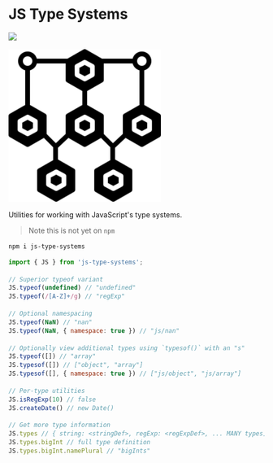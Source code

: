 # JS Type Systems

<a href="https://codeclimate.com/github/pskfyi/js-type-systems/maintainability"><img src="https://api.codeclimate.com/v1/badges/6b03e1a0fd4af72b5c69/maintainability" /></a>

<img src="/logo.svg" width="300">

Utilities for working with JavaScript's type systems.

> Note this is not yet on `npm`

```sh
npm i js-type-systems
```

```js
import { JS } from 'js-type-systems';

// Superior typeof variant
JS.typeof(undefined) // "undefined"
JS.typeof(/[A-Z]+/g) // "regExp"

// Optional namespacing
JS.typeof(NaN) // "nan"
JS.typeof(NaN, { namespace: true }) // "js/nan"

// Optionally view additional types using `typesof()` with an "s"
JS.typeof([]) // "array"
JS.typesof([]) // ["object", "array"]
JS.typesof([], { namespace: true }) // ["js/object", "js/array"]

// Per-type utilities
JS.isRegExp(10) // false
JS.createDate() // new Date()

// Get more type information
JS.types // { string: <stringDef>, regExp: <regExpDef>, ... MANY types]
JS.types.bigInt // full type definition
JS.types.bigInt.namePlural // "bigInts"
```
